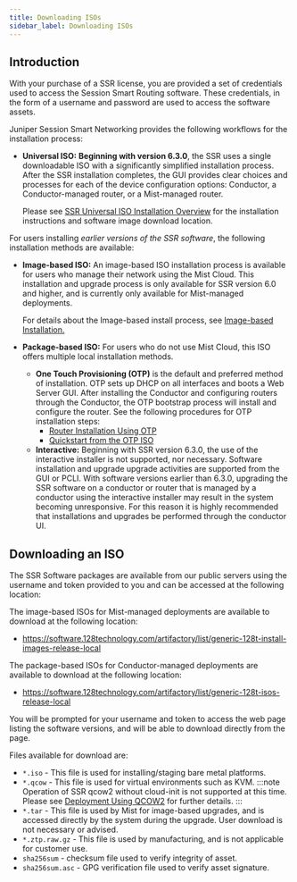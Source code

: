 ```yaml
---
title: Downloading ISOs
sidebar_label: Downloading ISOs
---
```


## Introduction

With your purchase of a SSR license, you are provided a set of credentials used to access the Session Smart Routing software. These credentials, in the form of a username and password are used to access the software assets.

Juniper Session Smart Networking provides the following workflows for the installation process:

- **Universal ISO:** **Beginning with version 6.3.0**, the SSR uses a single downloadable ISO with a significantly simplified installation process. After the SSR installation completes, the GUI provides clear choices and processes for each of the device configuration options: Conductor, a Conductor-managed router, or a Mist-managed router. 

  Please see [SSR Universal ISO Installation Overview](intro_installation_univ-iso.md) for the installation instructions and software image download location.

For users installing *earlier versions of the SSR software*, the following installation methods are available:

- **Image-based ISO:** An image-based ISO installation process is available for users who manage their network using the Mist Cloud. This installation and upgrade process is only available for SSR version 6.0 and higher, and is currently only available for Mist-managed deployments.

  For details about the Image-based install process, see [Image-based Installation.](intro_installation_image.md) 

- **Package-based ISO:** For users who do not use Mist Cloud, this ISO offers multiple local installation methods.
  - **One Touch Provisioning (OTP)** is the default and preferred method of installation. OTP sets up DHCP on all interfaces and boots a Web Server GUI. After installing the Conductor and configuring routers through the Conductor, the OTP bootstrap process will install and configure the router. See the following procedures for OTP installation steps: 
    - [Router Installation Using OTP](intro_otp_iso_install.mdx)
    - [Quickstart from the OTP ISO](intro_install_quickstart_otpiso.md)
  - **Interactive:** Beginning with SSR version 6.3.0, the use of the interactive installer is not supported, nor necessary. Software installation and upgrade upgrade activities are supported from the GUI or PCLI. With software versions earlier than 6.3.0, upgrading the SSR software on a conductor or router that is managed by a conductor using the interactive installer may result in the system becoming unresponsive. For this reason it is highly recommended that installations and upgrades be performed through the conductor UI.

## Downloading an ISO

The SSR Software packages are available from our public servers using the username and token provided to you and can be accessed at the following location:

The image-based ISOs for Mist-managed deployments are available to download at the following location:

<!-- markdown-link-check-disable-next-line -->
- https://software.128technology.com/artifactory/list/generic-128t-install-images-release-local

The package-based ISOs for Conductor-managed deployments are available to download at the following location:

<!-- markdown-link-check-disable-next-line -->
- https://software.128technology.com/artifactory/list/generic-128t-isos-release-local

You will be prompted for your username and token to access the web page listing the software versions, and will be able to download directly from the page.

Files available for download are:

- `*.iso` - This file is used for installing/staging bare metal platforms.
- `*.qcow` - This file is used for virtual environments such as KVM.
:::note
Operation of SSR qcow2 without cloud-init is not supported at this time. Please see 
[Deployment Using QCOW2](https://www.juniper.net/documentation/us/en/software/session-smart-router/docs/install_qcow2_deployment/) for further details.
:::
- `*.tar` - This file is used by Mist for image-based upgrades, and is accessed directly by the system during the upgrade. User download is not necessary or advised.
- `*.ztp.raw.gz` - This file is used by manufacturing, and is not applicable for customer use. 
- `sha256sum` - checksum file used to verify integrity of asset.
- `sha256sum.asc` - GPG verification file used to verify asset signature.


